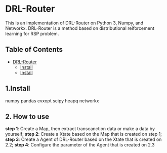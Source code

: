 # DRL-Router

This is an implementation of DRL-Router on Python 3, Numpy, and Networkx. DRL-Router is a method based on distributional reiforcement learning for RSP problem.

## Table of Contents
- [DRL-Router](#DRL-Router)
  - [Install](#Install)
  - [Install](#Install)


## 1.Install
  numpy
  pandas
  cvxopt
  scipy
  heapq
  networkx
  
## 2. How to use
  **step 1**: Create a Map, then extract transcanction data or make a data by yourself;
  **step 2**: Create a Xtate based on the Map that is created on step 1;
  **step 3**: Create a Agent of DRL-Router based on the Xtate that is created on 2.2;
  **step 4**: Configure the parameter of the Agent that is created on 2.3
  

